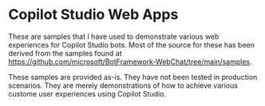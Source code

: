 # Copilot Studio Web Apps
These are samples that I have used to demonstrate various web experiences for Copilot Studio bots. Most of the source for these has been derived from the samples found at https://github.com/microsoft/BotFramework-WebChat/tree/main/samples.

These samples are provided as-is. They have not been tested in production scenarios. They are merely demonstrations of how to achieve various custome user experiences using Copilot Studio.
